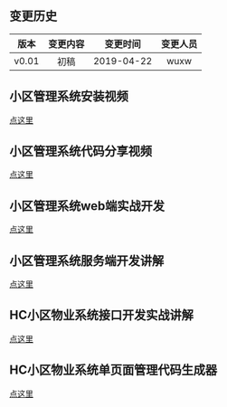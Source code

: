 ## 变更历史
版本|变更内容|变更时间|变更人员
:-: | :-: | :-: | :-:
v0.01|初稿|2019-04-22|wuxw


## 小区管理系统安装视频

[点这里](http://www.iqiyi.com/w_19s9dzcnp9.html)

## 小区管理系统代码分享视频

[点这里](http://www.iqiyi.com/w_19s7u6le2p.html#vfrm=16-1-1-1)


## 小区管理系统web端实战开发

[点这里](http://www.iqiyi.com/w_19s8qte63l.html)


## 小区管理系统服务端开发讲解

[点这里](http://www.iqiyi.com/w_19s7omicex.html#curid=38432723509_ef5ddb9c572fa848bcdd80f193d78eeb)


## HC小区物业系统接口开发实战讲解

[点这里](https://www.bilibili.com/video/av58265365)


## HC小区物业系统单页面管理代码生成器

[点这里](https://www.bilibili.com/video/av61638024)



